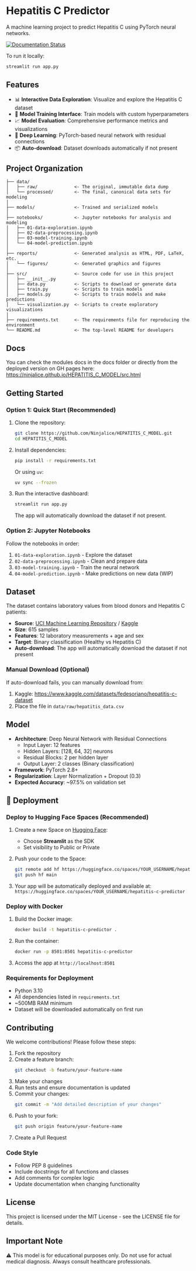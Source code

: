 # Hepatitis C Predictor

A machine learning project to predict Hepatitis C using PyTorch neural networks.

[![Documentation Status](https://img.shields.io/badge/docs-latest-brightgreen.svg)](https://ninjalice.github.io/HEPATITIS_C_MODEL/src.html)

To run it locally:

```bash
streamlit run app.py
```

## Features

- 📊 **Interactive Data Exploration**: Visualize and explore the Hepatitis C dataset
- 🚀 **Model Training Interface**: Train models with custom hyperparameters
- 📈 **Model Evaluation**: Comprehensive performance metrics and visualizations
- 🤖 **Deep Learning**: PyTorch-based neural network with residual connections
- 📦 **Auto-download**: Dataset downloads automatically if not present

## Project Organization

    ├── data/
    │   ├── raw/              <- The original, immutable data dump
    │   └── processed/        <- The final, canonical data sets for modeling
    │
    ├── models/               <- Trained and serialized models
    │
    ├── notebooks/            <- Jupyter notebooks for analysis and modeling
    │   ├── 01-data-exploration.ipynb
    │   ├── 02-data-preprocessing.ipynb
    │   ├── 03-model-training.ipynb
    │   └── 04-model-prediction.ipynb
    │
    ├── reports/              <- Generated analysis as HTML, PDF, LaTeX, etc.
    │   └── figures/          <- Generated graphics and figures
    │
    ├── src/                  <- Source code for use in this project
    │   ├── __init__.py
    │   ├── data.py           <- Scripts to download or generate data
    │   ├── train.py          <- Scripts to train models
    │   ├── models.py         <- Scripts to train models and make predictions
    │   └── visualization.py  <- Scripts to create exploratory visualizations
    │
    ├── requirements.txt      <- The requirements file for reproducing the environment
    └── README.md             <- The top-level README for developers


## Docs

You can check the modules docs in the docs folder or directly from the deployed version on GH pages here: https://ninjalice.github.io/HEPATITIS_C_MODEL/src.html

## Getting Started

### Option 1: Quick Start (Recommended)

1. Clone the repository:
   ```bash
   git clone https://github.com/Ninjalice/HEPATITIS_C_MODEL.git
   cd HEPATITIS_C_MODEL
   ```

2. Install dependencies:
   ```bash
   pip install -r requirements.txt
   ```
   
   Or using `uv`:
   ```bash
   uv sync --frozen
   ```

3. Run the interactive dashboard:
   ```bash
   streamlit run app.py
   ```
   
   The app will automatically download the dataset if not present.

### Option 2: Jupyter Notebooks

Follow the notebooks in order:
1. `01-data-exploration.ipynb` - Explore the dataset
2. `02-data-preprocessing.ipynb` - Clean and prepare data
3. `03-model-training.ipynb` - Train the neural network
4. `04-model-prediction.ipynb` - Make predictions on new data (WIP)

## Dataset

The dataset contains laboratory values from blood donors and Hepatitis C patients:

- **Source**: [UCI Machine Learning Repository](https://archive.ics.uci.edu/ml/datasets/HCV+data) / [Kaggle](https://www.kaggle.com/datasets/fedesoriano/hepatitis-c-dataset)
- **Size**: 615 samples
- **Features**: 12 laboratory measurements + age and sex
- **Target**: Binary classification (Healthy vs Hepatitis C)
- **Auto-download**: The app will automatically download the dataset if not present

### Manual Download (Optional)

If auto-download fails, you can manually download from:
1. Kaggle: https://www.kaggle.com/datasets/fedesoriano/hepatitis-c-dataset
2. Place the file in `data/raw/hepatitis_data.csv`

## Model

- **Architecture**: Deep Neural Network with Residual Connections
  - Input Layer: 12 features
  - Hidden Layers: [128, 64, 32] neurons
  - Residual Blocks: 2 per hidden layer
  - Output Layer: 2 classes (Binary classification)
- **Framework**: PyTorch 2.8+
- **Regularization**: Layer Normalization + Dropout (0.3)
- **Expected Accuracy**: ~97.5% on validation set

## 🚀 Deployment

### Deploy to Hugging Face Spaces (Recommended)

1. Create a new Space on [Hugging Face](https://huggingface.co/spaces):
   - Choose **Streamlit** as the SDK
   - Set visibility to Public or Private

2. Push your code to the Space:
   ```bash
   git remote add hf https://huggingface.co/spaces/YOUR_USERNAME/hepatitis-c-predictor
   git push hf main
   ```

3. Your app will be automatically deployed and available at:
   `https://huggingface.co/spaces/YOUR_USERNAME/hepatitis-c-predictor`

### Deploy with Docker

1. Build the Docker image:
   ```bash
   docker build -t hepatitis-c-predictor .
   ```

2. Run the container:
   ```bash
   docker run -p 8501:8501 hepatitis-c-predictor
   ```

3. Access the app at `http://localhost:8501`

### Requirements for Deployment

- Python 3.10
- All dependencies listed in `requirements.txt`
- ~500MB RAM minimum
- Dataset will be downloaded automatically on first run

## Contributing

We welcome contributions! Please follow these steps:

1. Fork the repository
2. Create a feature branch:
   ```bash
   git checkout -b feature/your-feature-name
   ```
3. Make your changes
4. Run tests and ensure documentation is updated
5. Commit your changes:
   ```bash
   git commit -m "Add detailed description of your changes"
   ```
6. Push to your fork:
   ```bash
   git push origin feature/your-feature-name
   ```
7. Create a Pull Request

### Code Style
- Follow PEP 8 guidelines
- Include docstrings for all functions and classes
- Add comments for complex logic
- Update documentation when changing functionality

## License

This project is licensed under the MIT License - see the LICENSE file for details.

## Important Note

⚠️ This model is for educational purposes only. Do not use for actual medical diagnosis. Always consult healthcare professionals.
